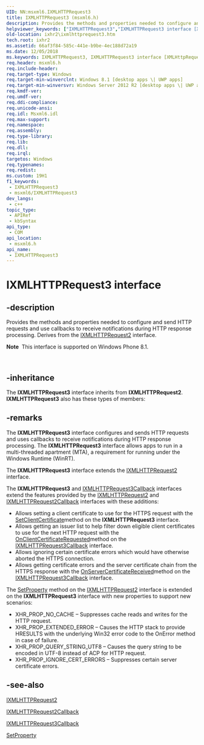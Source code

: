 ```yaml
---
UID: NN:msxml6.IXMLHTTPRequest3
title: IXMLHTTPRequest3 (msxml6.h)
description: Provides the methods and properties needed to configure and send HTTP requests and use callbacks to receive notifications during HTTP response processing.
helpviewer_keywords: ["IXMLHTTPRequest3","IXMLHTTPRequest3 interface [XMLHttpRequest2]","IXMLHTTPRequest3 interface [XMLHttpRequest2]","described","ixhr2.ixmlhttprequest3","msxml6/IXMLHTTPRequest3"]
old-location: ixhr2\ixmlhttprequest3.htm
tech.root: ixhr2
ms.assetid: 66af3f84-585c-441e-b9be-4ec188d72a19
ms.date: 12/05/2018
ms.keywords: IXMLHTTPRequest3, IXMLHTTPRequest3 interface [XMLHttpRequest2], IXMLHTTPRequest3 interface [XMLHttpRequest2],described, ixhr2.ixmlhttprequest3, msxml6/IXMLHTTPRequest3
req.header: msxml6.h
req.include-header: 
req.target-type: Windows
req.target-min-winverclnt: Windows 8.1 [desktop apps \| UWP apps]
req.target-min-winversvr: Windows Server 2012 R2 [desktop apps \| UWP apps]
req.kmdf-ver: 
req.umdf-ver: 
req.ddi-compliance: 
req.unicode-ansi: 
req.idl: Msxml6.idl
req.max-support: 
req.namespace: 
req.assembly: 
req.type-library: 
req.lib: 
req.dll: 
req.irql: 
targetos: Windows
req.typenames: 
req.redist: 
ms.custom: 19H1
f1_keywords:
 - IXMLHTTPRequest3
 - msxml6/IXMLHTTPRequest3
dev_langs:
 - c++
topic_type:
 - APIRef
 - kbSyntax
api_type:
 - COM
api_location:
 - msxml6.h
api_name:
 - IXMLHTTPRequest3
---
```


# IXMLHTTPRequest3 interface


## -description

Provides the methods and properties needed to configure and send HTTP requests and use  callbacks  to receive notifications  during HTTP response processing. Derives from the <a href="/previous-versions/windows/desktop/api/msxml6/nn-msxml6-ixmlhttprequest2">IXMLHTTPRequest2</a> interface. <div class="alert"><b>Note</b>  This interface is supported on Windows Phone 8.1. </div>
<div> </div>

## -inheritance

The <b>IXMLHTTPRequest3</b> interface inherits from <b>IXMLHTTPRequest2</b>. <b>IXMLHTTPRequest3</b> also has these types of members:

## -remarks

The <b>IXMLHTTPRequest3</b> interface configures and sends HTTP requests and uses  callbacks  to receive notifications  during HTTP response processing. The <b>IXMLHTTPRequest3</b> interface allows apps to run in a multi-threaded apartment (MTA), a requirement for running under the Windows Runtime (WinRT).

The <b>IXMLHTTPRequest3</b> interface extends the <a href="/previous-versions/windows/desktop/api/msxml6/nn-msxml6-ixmlhttprequest2">IXMLHTTPRequest2</a> interface.

The <b>IXMLHTTPRequest3</b> and <a href="/previous-versions/windows/desktop/api/msxml6/nn-msxml6-ixmlhttprequest3callback">IXMLHTTPRequest3Callback</a> interfaces extend the features provided by the <a href="/previous-versions/windows/desktop/api/msxml6/nn-msxml6-ixmlhttprequest2">IXMLHTTPRequest2</a> and <a href="/previous-versions/windows/desktop/api/msxml6/nn-msxml6-ixmlhttprequest2callback">IXMLHTTPRequest2Callback</a> interfaces with these additions:


<ul>
<li>Allows setting a client certificate to use for the HTTPS request with the <a href="/previous-versions/windows/desktop/ixhr2/ixmlhttprequest3-setclientcertificate">SetClientCertificate</a>method on the <b>IXMLHTTPRequest3</b> interface.</li>
<li>Allows getting an issuer list to help filter down eligible client certificates to use for the next HTTP request with the <a href="/previous-versions/windows/desktop/api/msxml6/nf-msxml6-ixmlhttprequest3callback-onclientcertificaterequested">OnClientCertificateRequested</a>method on the <a href="/previous-versions/windows/desktop/api/msxml6/nn-msxml6-ixmlhttprequest3callback">IXMLHTTPRequest3Callback</a> interface.</li>
<li>Allows ignoring certain certificate errors which would have otherwise aborted the HTTPS connection. </li>
<li>Allows getting certificate errors and the server certificate chain from the HTTPS response with the <a href="/previous-versions/windows/desktop/api/msxml6/nf-msxml6-ixmlhttprequest3callback-onservercertificatereceived">OnServerCertificateReceived</a>method on the <a href="/previous-versions/windows/desktop/api/msxml6/nn-msxml6-ixmlhttprequest3callback">IXMLHTTPRequest3Callback</a> interface.</li>
</ul>


The <a href="/previous-versions/windows/desktop/api/msxml6/nf-msxml6-ixmlhttprequest2-setproperty">SetProperty</a> method on the <a href="/previous-versions/windows/desktop/api/msxml6/nn-msxml6-ixmlhttprequest2">IXMLHTTPRequest2</a> interface is extended on the <b>IXMLHTTPRequest3</b> interface with new properties to support new scenarios:


<ul>
<li>XHR_PROP_NO_CACHE – Suppresses cache reads and writes for the HTTP request.</li>
<li>XHR_PROP_EXTENDED_ERROR – Causes the HTTP stack to provide HRESULTS with the underlying Win32 error code to the OnError method in case of failure.</li>
<li>XHR_PROP_QUERY_STRING_UTF8 – Causes the query string to be encoded in UTF-8 instead of ACP for HTTP request.</li>
<li>XHR_PROP_IGNORE_CERT_ERRORS – Suppresses certain server certificate errors.</li>
</ul>

## -see-also

<a href="/previous-versions/windows/desktop/api/msxml6/nn-msxml6-ixmlhttprequest2">IXMLHTTPRequest2</a>



<a href="/previous-versions/windows/desktop/api/msxml6/nn-msxml6-ixmlhttprequest2callback">IXMLHTTPRequest2Callback</a>



<a href="/previous-versions/windows/desktop/api/msxml6/nn-msxml6-ixmlhttprequest3callback">IXMLHTTPRequest3Callback</a>



<a href="/previous-versions/windows/desktop/api/msxml6/nf-msxml6-ixmlhttprequest2-setproperty">SetProperty</a>
